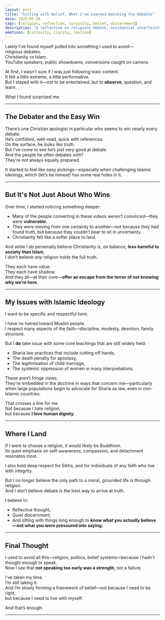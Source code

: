 ```yaml
---
layout: post
title: "Sitting with Belief: What I've Learned Watching the Debates"
date: 2025-07-26
tags: [religion, reflection, curiosity, belief, discernment]
description: "A reflection on religious debate, existential uncertainty, and allowing space for personal conclusions without adopting anyone’s script."
emotions: [curiosity, clarity, caution]
---
```


Lately I’ve found myself pulled into something I used to avoid—  
religious debates.  
Christianity vs Islam.  
YouTube speakers, public showdowns, conversions caught on camera.

At first, I wasn’t sure if I was just following toxic content.  
It felt a little extreme, a little performative.  
But I stayed with it—not to be entertained, but to **observe**, question, and learn.

What I found surprised me.

---

## The Debater and the Easy Win

There’s one Christian apologist in particular who seems to win nearly every debate.  
He’s confident, well-read, quick with references.  
On the surface, he *looks like truth*.  
But I’ve come to see he’s just very good at debate.  
And the people he often debates with?  
They’re not always equally prepared.

It started to feel like easy pickings—especially when challenging Islamic ideology, which (let’s be honest) has some real holes in it.

---

## But It's Not Just About Who Wins

Over time, I started noticing something deeper:
- Many of the people converting in these videos weren’t *convinced*—they were **vulnerable**.
- They were moving from one certainty to another—not because they had found truth, but because they couldn’t bear to sit in uncertainty.
- Christianity felt like a softer place to land.

And while I do personally believe Christianity is, on balance, **less harmful to society than Islam**,  
I don’t believe *any* religion holds the full truth.

They each have value.  
They each have shadow.  
And they all—at their core—**offer an escape from the terror of not knowing why we’re here.**

---

## My Issues with Islamic Ideology

I want to be specific and respectful here.

I have no hatred toward Muslim people.  
I respect many aspects of the faith—discipline, modesty, devotion, family structure.

But I **do** take issue with some core teachings that are still widely held:
- Sharia law practices that include cutting off hands,  
- The death penalty for apostasy,  
- The legitimisation of child marriage,  
- The systemic oppression of women in many interpretations.

These aren't fringe views.  
They're embedded in the doctrine in ways that concern me—particularly when large populations begin to advocate for Sharia as law, even in non-Islamic countries.

That crosses a line for me.  
Not because I hate religion,  
but because **I love human dignity**.

---

## Where I Land

If I were to choose a religion, it would likely be Buddhism.  
Its quiet emphasis on self-awareness, compassion, and detachment resonates most.

I also hold deep respect for Sikhs, and for individuals of any faith who live with integrity.

But I no longer believe the only path to a moral, grounded life is through religion.  
And I don’t believe debate is the best way to arrive at truth.

I believe in:
- Reflective thought,  
- Quiet discernment,  
- And sitting with things long enough to **know what you actually believe—not what you were pressured into saying.**

---

## Final Thought

I used to avoid all this—religion, politics, belief systems—because I hadn’t thought enough to speak.  
Now I see that **not speaking too early was a strength**, not a failure.

I’ve taken my time.  
I’m still taking it.  
And I’m slowly forming a framework of belief—not because I need to be right,  
but because I need to live with myself.

And that’s enough.


---
